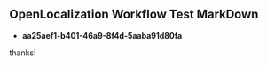 ## OpenLocalization Workflow Test MarkDown
* **aa25aef1-b401-46a9-8f4d-5aaba91d80fa**
 
thanks!

<!--HONumber=Oct16_HO2-->


